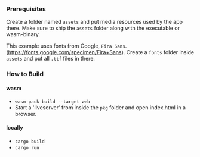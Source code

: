 ### Prerequisites

Create a folder named `assets` and put media resources used by the app there. Make sure to ship the `assets` folder along with the executable or wasm-binary.

This example uses fonts from Google, `Fira Sans`. (https://fonts.google.com/specimen/Fira+Sans).
Create a `fonts` folder inside `assets` and put all `.ttf` files in there.

### How to Build

#### wasm
- `wasm-pack build --target web`
- Start a 'liveserver' from inside the `pkg` folder and open index.html in a browser.

#### locally
- `cargo build`
- `cargo run`
